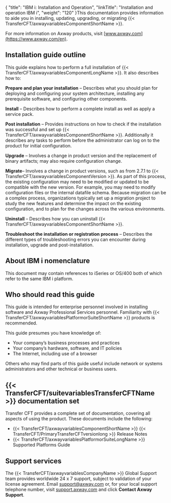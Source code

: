 {
    "title": "IBM i: Installation and Operation",
    "linkTitle": "Installation and operation IBM i",
    "weight": "120"
}This documentation provides information to aide you in installing, updating, upgrading, or migrating {{< TransferCFT/axwayvariablesComponentShortName  >}}.

For more information on Axway products, visit [www.axway.com](https://www.axway.com/en).

Installation guide outline
--------------------------

This guide explains how to perform a full installation of {{< TransferCFT/axwayvariablesComponentLongName  >}}. It also describes how to:

**Prepare and plan your installation** – Describes what you should plan for deploying and configuring your system architecture, installing any prerequisite software, and configuring other components.

**Install** – Describes how to perform a complete install as well as apply a service pack.

**Post installation** – Provides instructions on how to check if the installation was successful and set up {{< TransferCFT/axwayvariablesComponentShortName  >}}. Additionally it describes any tasks to perform before the administrator can log on to the product for initial configuration.

**Upgrade** – Involves a change in product version and the replacement of binary artifacts; may also require configuration change.

**Migrate**– Involves a change in product versions, such as from 2.7.1 to {{< TransferCFT/axwayvariablesComponentVersion  >}}. As part of this process, the existing configuration may need to be modified or updated to be compatible with the new version. For example, you may need to modify configuration files or the internal datafile schema. Because migration can be a complex process, organizations typically set up a migration project to study the new features and determine the impact on the existing configuration, and to plan for the changes across the various environments.

**Uninstall** – Describes how you can uninstall {{< TransferCFT/axwayvariablesComponentShortName  >}}.

**Troubleshoot the installation or registration process** – Describes the different types of troubleshooting errors you can encounter during installation, upgrade and post-installation.

About IBM i nomenclature
------------------------

This document may contain references to iSeries or OS/400 both of which refer to the same IBM i platform.

Who should read this guide
--------------------------

This guide is intended for enterprise personnel involved in installing software and Axway Professional Services personnel. Familiarity with {{< TransferCFT/axwayvariablesPlatformorSuiteShortName  >}} products is recommended.

This guide presumes you have knowledge of:

- Your company’s business processes and practices
- Your company’s hardware, software, and IT policies
- The Internet, including use of a browser

Others who may find parts of this guide useful include network or systems administrators and other technical or business users.

{{< TransferCFT/suitevariablesTransferCFTName  >}} documentation set
-------------------------------------------------------------------------

Transfer CFT provides a complete set of documentation, covering all aspects of using the product. These documents include the following:

- {{< TransferCFT/axwayvariablesComponentShortName  >}} {{< TransferCFT/PrimaryTransferCFTversionlong  >}} Release Notes
- {{< TransferCFT/axwayvariablesPlatformorSuiteLongName  >}} Supported Platforms Guide

Support services
----------------

The {{< TransferCFT/axwayvariablesCompanyName  >}} Global Support team provides worldwide 24 x 7 support, subject to validation of your license agreement. Email <support@axway.com> or, for your local support telephone number, visit [support.axway.com](https://support.axway.com/) and click **Contact Axway Support**.
